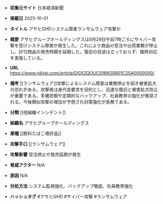 - **収集元サイト**
日本経済新聞

- **掲載日**
2025-10-01

- **タイトル**
アサヒGHDシステム障害ランサムウェア攻撃か

- **概要**
アサヒグループホールディングスは9月29日午前7時ごろにサイバー攻撃を受けシステム障害が発生した。これにより商品の受注や出荷業務が停止し、計12商品の発売時期を延期した。復旧の目途は立っておらず、臨時対応を実施している。

- **URL**
https://www.nikkei.com/article/DGXZQOUC016K00R01C25A0000000/

- **備考**
[[ランサムウェア]]攻撃によるシステム障害は業務停止を招き被害拡大の恐れがある。攻撃者は身代金要求を目的とし、迅速な復旧と被害拡大防止が重要である。多層防御や定期的なバックアップ、社員教育の強化が推奨される。今後類似攻撃の増加が予想され対策強化が急務である。

- **分類**
[[他組織インシデント]]

- **組織名**
アサヒグループホールディングス

- **業種**
[[飲料たばこ嗜好品]]

- **攻撃手口**
[[ランサムウェア]]

- **攻撃影響**
受注停止や発売延期が発生

- **脅威アクター**
N/A

- **原因**
N/A

- **対処方法**
システム監視強化、バックアップ徹底、社員教育強化

- **ハッシュタグ**
#アサヒGHD #サイバー攻撃 #ランサムウェア
